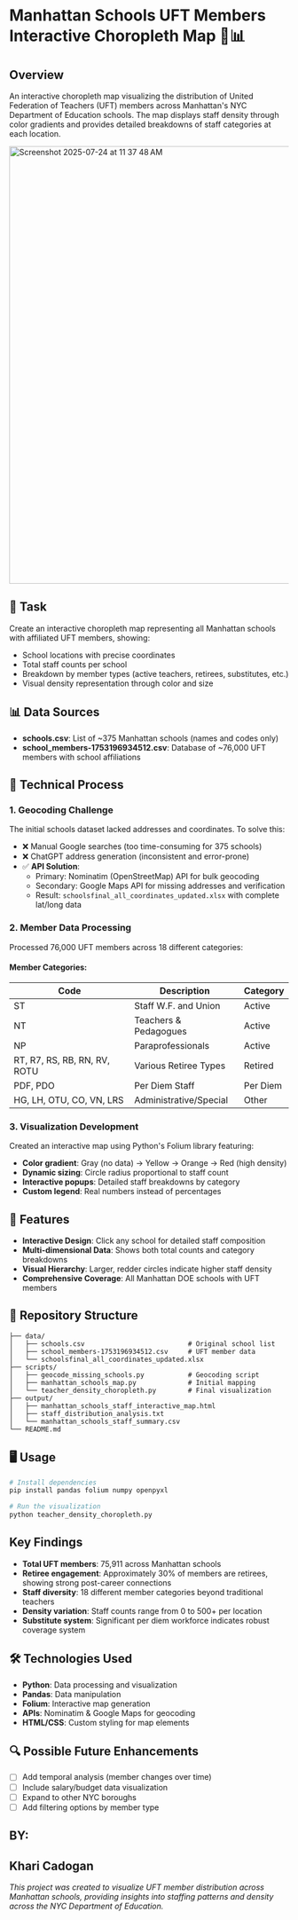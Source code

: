 # Manhattan Schools UFT Members Interactive Choropleth Map 🗽📊

## Overview
An interactive choropleth map visualizing the distribution of United Federation of Teachers (UFT) members across Manhattan's NYC Department of Education schools. The map displays staff density through color gradients and provides detailed breakdowns of staff categories at each location.

<img width="720" height="789" alt="Screenshot 2025-07-24 at 11 37 48 AM" src="https://github.com/user-attachments/assets/6eb8cfa2-622b-4db1-be9a-56d1df67451d" />

## 🎯 Task
Create an interactive choropleth map representing all Manhattan schools with affiliated UFT members, showing:
- School locations with precise coordinates
- Total staff counts per school
- Breakdown by member types (active teachers, retirees, substitutes, etc.)
- Visual density representation through color and size

## 📊 Data Sources
- **schools.csv**: List of ~375 Manhattan schools (names and codes only)
- **school_members-1753196934512.csv**: Database of ~76,000 UFT members with school affiliations

## 🔧 Technical Process

### 1. **Geocoding Challenge**
The initial schools dataset lacked addresses and coordinates. To solve this:
- ❌ Manual Google searches (too time-consuming for 375 schools)
- ❌ ChatGPT address generation (inconsistent and error-prone)
- ✅ **API Solution**:
  - Primary: Nominatim (OpenStreetMap) API for bulk geocoding
  - Secondary: Google Maps API for missing addresses and verification
  - Result: `schoolsfinal_all_coordinates_updated.xlsx` with complete lat/long data

### 2. **Member Data Processing**
Processed 76,000 UFT members across 18 different categories:

#### Member Categories:
| Code | Description | Category |
|------|-------------|----------|
| ST | Staff W.F. and Union | Active |
| NT | Teachers & Pedagogues | Active |
| NP | Paraprofessionals | Active |
| RT, R7, RS, RB, RN, RV, ROTU | Various Retiree Types | Retired |
| PDF, PDO | Per Diem Staff | Per Diem |
| HG, LH, OTU, CO, VN, LRS | Administrative/Special | Other |

### 3. **Visualization Development**
Created an interactive map using Python's Folium library featuring:
- **Color gradient**: Gray (no data) → Yellow → Orange → Red (high density)
- **Dynamic sizing**: Circle radius proportional to staff count
- **Interactive popups**: Detailed staff breakdowns by category
- **Custom legend**: Real numbers instead of percentages

## 🚀 Features
- **Interactive Design**: Click any school for detailed staff composition
- **Multi-dimensional Data**: Shows both total counts and category breakdowns
- **Visual Hierarchy**: Larger, redder circles indicate higher staff density
- **Comprehensive Coverage**: All Manhattan DOE schools with UFT members

## 📁 Repository Structure
```
├── data/
│   ├── schools.csv                          # Original school list
│   ├── school_members-1753196934512.csv     # UFT member data
│   └── schoolsfinal_all_coordinates_updated.xlsx
├── scripts/
│   ├── geocode_missing_schools.py           # Geocoding script
│   ├── manhattan_schools_map.py             # Initial mapping
│   └── teacher_density_choropleth.py        # Final visualization
├── output/
│   ├── manhattan_schools_staff_interactive_map.html
│   ├── staff_distribution_analysis.txt
│   └── manhattan_schools_staff_summary.csv
└── README.md
```

## 🖥️ Usage
```bash
# Install dependencies
pip install pandas folium numpy openpyxl

# Run the visualization
python teacher_density_choropleth.py
```

## Key Findings
- **Total UFT members**: 75,911 across Manhattan schools
- **Retiree engagement**: Approximately 30% of members are retirees, showing strong post-career connections
- **Staff diversity**: 18 different member categories beyond traditional teachers
- **Density variation**: Staff counts range from 0 to 500+ per location
- **Substitute system**: Significant per diem workforce indicates robust coverage system

## 🛠️ Technologies Used
- **Python**: Data processing and visualization
- **Pandas**: Data manipulation
- **Folium**: Interactive map generation
- **APIs**: Nominatim & Google Maps for geocoding
- **HTML/CSS**: Custom styling for map elements

## 🔍 Possible Future Enhancements
- [ ] Add temporal analysis (member changes over time)
- [ ] Include salary/budget data visualization
- [ ] Expand to other NYC boroughs
- [ ] Add filtering options by member type

## BY:
Khari Cadogan
---
*This project was created to visualize UFT member distribution across Manhattan schools, providing insights into staffing patterns and density across the NYC Department of Education.*
